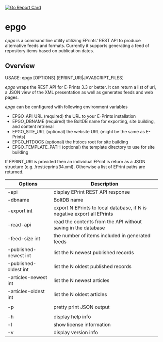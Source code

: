 [![Go Report Card](http://goreportcard.com/badge/caltechlibrary/epgo)](http://goreportcard.com/report/caltechlibrary/epgo)

# epgo

_epgo_ is a command line utility utilizing EPrints' REST API to produce alternative
feeds and formats. Currently it supports generating a feed of repository items based
on publication dates.

## Overview

USAGE: epgo [OPTIONS] [EPRINT_URI|JAVASCRIPT_FILES]

_epgo_ wraps the REST API for E-Prints 3.3 or better. It can return a list of uri,
a JSON view of the XML presentation as well as generates feeds and web pages.

_epgo_ can be configured with following environment variables

+ EPGO_API_URL (required) the URL to your E-Prints installation
+ EPGO_DBNAME   (required) the BoltDB name for exporting, site building, and content retrieval
+ EPGO_SITE_URL (optional) the website URL (might be the same as E-Prints)
+ EPGO_HTDOCS   (optional) the htdocs root for site building
+ EPGO_TEMPLATE_PATH (optional) the template directory to use for site building

If EPRINT_URI is provided then an individual EPrint is return as a JSON structure
(e.g. /rest/eprint/34.xml). Otherwise a list of EPrint paths are returned.


| Options               | Description                                         |
|-----------------------|-----------------------------------------------------|
| -api	                | display EPrint REST API response                    |
| -dbname               | BoltDB name                                         |
| -export int           | export N EPrints to local database, if N is negative export all EPrints |
| -read-api             | read the contents from the API without saving in the database |
| -feed-size int        | the number of items included in generated feeds     |
| -published-newest int | list the N newest published records                 |
| -published-oldest int | list the N oldest published records                 |
| -articles-newest int  | list the N newest articles                          |
| -articles-oldest int  | list the N oldest articles                          |
|                       |                                                     |
| -p                    | pretty print JSON output                            |
|                       |                                                     |
| -h                    |  display help info                                  |
| -l                    |  show license information                           |
| -v                    |  display version info                               |




